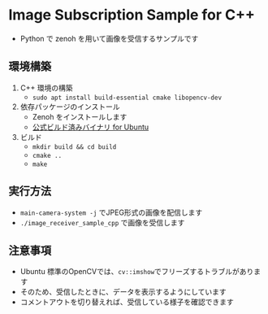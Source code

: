 # Image Subscription Sample for C++

- Python で zenoh を用いて画像を受信するサンプルです

## 環境構築

1. C++ 環境の構築
   - `sudo apt install build-essential cmake libopencv-dev`
2. 依存パッケージのインストール
   - Zenoh をインストールします
   - [公式ビルド済みバイナリ for Ubuntu](https://zenoh.io/docs/getting-started/installation/#ubuntu-or-any-debian)
3. ビルド
   - `mkdir build && cd build`
   - `cmake ..`
   - `make`

## 実行方法

- `main-camera-system -j` でJPEG形式の画像を配信します
- `./image_receiver_sample_cpp` で画像を受信します

## 注意事項

- Ubuntu 標準のOpenCVでは、`cv::imshow`でフリーズするトラブルがあります
- そのため、受信したときに、データを表示するようにしています
- コメントアウトを切り替えれば、受信している様子を確認できます
